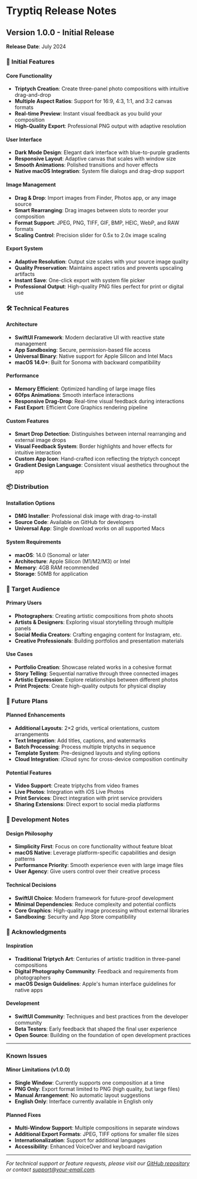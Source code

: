 # Tryptiq Release Notes

## Version 1.0.0 - Initial Release
**Release Date**: July 2024

### 🎉 Initial Features

#### Core Functionality
- **Triptych Creation**: Create three-panel photo compositions with intuitive drag-and-drop
- **Multiple Aspect Ratios**: Support for 16:9, 4:3, 1:1, and 3:2 canvas formats
- **Real-time Preview**: Instant visual feedback as you build your composition
- **High-Quality Export**: Professional PNG output with adaptive resolution

#### User Interface
- **Dark Mode Design**: Elegant dark interface with blue-to-purple gradients
- **Responsive Layout**: Adaptive canvas that scales with window size
- **Smooth Animations**: Polished transitions and hover effects
- **Native macOS Integration**: System file dialogs and drag-drop support

#### Image Management
- **Drag & Drop**: Import images from Finder, Photos app, or any image source
- **Smart Rearranging**: Drag images between slots to reorder your composition
- **Format Support**: JPEG, PNG, TIFF, GIF, BMP, HEIC, WebP, and RAW formats
- **Scaling Control**: Precision slider for 0.5x to 2.0x image scaling

#### Export System
- **Adaptive Resolution**: Output size scales with your source image quality
- **Quality Preservation**: Maintains aspect ratios and prevents upscaling artifacts
- **Instant Save**: One-click export with system file picker
- **Professional Output**: High-quality PNG files perfect for print or digital use

### 🛠️ Technical Features

#### Architecture
- **SwiftUI Framework**: Modern declarative UI with reactive state management
- **App Sandboxing**: Secure, permission-based file access
- **Universal Binary**: Native support for Apple Silicon and Intel Macs
- **macOS 14.0+**: Built for Sonoma with backward compatibility

#### Performance
- **Memory Efficient**: Optimized handling of large image files
- **60fps Animations**: Smooth interface interactions
- **Responsive Drag-Drop**: Real-time visual feedback during interactions
- **Fast Export**: Efficient Core Graphics rendering pipeline

#### Custom Features
- **Smart Drop Detection**: Distinguishes between internal rearranging and external image drops
- **Visual Feedback System**: Border highlights and hover effects for intuitive interaction
- **Custom App Icon**: Hand-crafted icon reflecting the triptych concept
- **Gradient Design Language**: Consistent visual aesthetics throughout the app

### 📦 Distribution

#### Installation Options
- **DMG Installer**: Professional disk image with drag-to-install
- **Source Code**: Available on GitHub for developers
- **Universal App**: Single download works on all supported Macs

#### System Requirements
- **macOS**: 14.0 (Sonoma) or later
- **Architecture**: Apple Silicon (M1/M2/M3) or Intel
- **Memory**: 4GB RAM recommended
- **Storage**: 50MB for application

### 🎯 Target Audience

#### Primary Users
- **Photographers**: Creating artistic compositions from photo shoots
- **Artists & Designers**: Exploring visual storytelling through multiple panels
- **Social Media Creators**: Crafting engaging content for Instagram, etc.
- **Creative Professionals**: Building portfolios and presentation materials

#### Use Cases
- **Portfolio Creation**: Showcase related works in a cohesive format
- **Story Telling**: Sequential narrative through three connected images
- **Artistic Expression**: Explore relationships between different photos
- **Print Projects**: Create high-quality outputs for physical display

### 🔮 Future Plans

#### Planned Enhancements
- **Additional Layouts**: 2×2 grids, vertical orientations, custom arrangements
- **Text Integration**: Add titles, captions, and watermarks
- **Batch Processing**: Process multiple triptychs in sequence
- **Template System**: Pre-designed layouts and styling options
- **Cloud Integration**: iCloud sync for cross-device composition continuity

#### Potential Features
- **Video Support**: Create triptychs from video frames
- **Live Photos**: Integration with iOS Live Photos
- **Print Services**: Direct integration with print service providers
- **Sharing Extensions**: Direct export to social media platforms

### 📝 Development Notes

#### Design Philosophy
- **Simplicity First**: Focus on core functionality without feature bloat
- **macOS Native**: Leverage platform-specific capabilities and design patterns
- **Performance Priority**: Smooth experience even with large image files
- **User Agency**: Give users control over their creative process

#### Technical Decisions
- **SwiftUI Choice**: Modern framework for future-proof development
- **Minimal Dependencies**: Reduce complexity and potential conflicts
- **Core Graphics**: High-quality image processing without external libraries
- **Sandboxing**: Security and App Store compatibility

### 🙏 Acknowledgments

#### Inspiration
- **Traditional Triptych Art**: Centuries of artistic tradition in three-panel compositions
- **Digital Photography Community**: Feedback and requirements from photographers
- **macOS Design Guidelines**: Apple's human interface guidelines for native apps

#### Development
- **SwiftUI Community**: Techniques and best practices from the developer community
- **Beta Testers**: Early feedback that shaped the final user experience
- **Open Source**: Building on the foundation of open development practices

---

### Known Issues

#### Minor Limitations (v1.0.0)
- **Single Window**: Currently supports one composition at a time
- **PNG Only**: Export format limited to PNG (high quality, but large files)
- **Manual Arrangement**: No automatic layout suggestions
- **English Only**: Interface currently available in English only

#### Planned Fixes
- **Multi-Window Support**: Multiple compositions in separate windows
- **Additional Export Formats**: JPEG, TIFF options for smaller file sizes
- **Internationalization**: Support for additional languages
- **Accessibility**: Enhanced VoiceOver and keyboard navigation

---

*For technical support or feature requests, please visit our [GitHub repository](https://github.com/yourname/tryptiq) or contact [support@your-email.com](mailto:support@your-email.com).* 